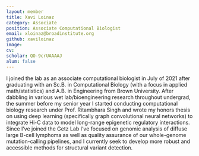 ```yaml
---
layout: member
title: Xavi Loinaz
category: Associate
position: Associate Computational Biologist
email: xloinaz@broadinstitute.org
github: xaviloinaz
image:
cv:
scholar: QO-9crUAAAAJ
alum: false
---
```


I joined the lab as an associate computational biologist in July of 2021 after graduating with an Sc.B. in Computational Biology (with a focus in applied math/statistics) and A.B. in Engineering from Brown University. After dabbling in various wet lab/bioengineering research throughout undergrad, the summer before my senior year I started conducting computational biology research under Prof. Ritambhara Singh and wrote my honors thesis on using deep learning (specifically graph convolutional neural networks) to integrate Hi-C data to model long-range epigenetic regulatory interactions. Since I’ve joined the Getz Lab I’ve focused on genomic analysis of diffuse large B-cell lymphoma as well as quality assurance of our whole-genome mutation-calling pipelines, and I currently seek to develop more robust and accessible methods for structural variant detection.
